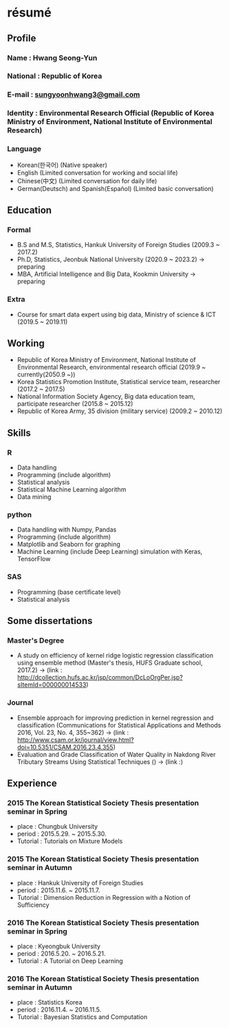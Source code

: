 # résumé    


## Profile  

### Name : Hwang Seong-Yun 
### National : Republic of Korea
### E-mail : sungyoonhwang3@gmail.com
### Identity : Environmental Research Official (Republic of Korea Ministry of Environment, National Institute of Environmental Research)
### Language 
- Korean(한국어) (Native speaker)
- English (Limited conversation for working and social life)
- Chinese(中文) (Limited conversation for daily life) 
- German(Deutsch) and Spanish(Español) (Limited basic conversation)


## Education 

### Formal
- B.S and M.S, Statistics, Hankuk University of Foreign Studies (2009.3 ~ 2017.2) 
- Ph.D, Statistics, Jeonbuk National University (2020.9 ~ 2023.2) -> preparing
- MBA, Artificial Intelligence and Big Data, Kookmin University -> preparing
### Extra
- Course for smart data expert using big data, Ministry of science & ICT (2019.5 ~ 2019.11) 


## Working

- Republic of Korea Ministry of Environment, National Institute of Environmental Research, environmental research official (2019.9 ~ currently(2050.9 ~))
- Korea Statistics Promotion Institute, Statistical service team, researcher (2017.2 ~ 2017.5) 
- National Information Society Agency, Big data education team, participate researcher (2015.8 ~ 2015.12)
- Republic of Korea Army, 35 division (military service) (2009.2 ~ 2010.12)


## Skills 

### R
- Data handling
- Programming (include algorithm)
- Statistical analysis
- Statistical Machine Learning algorithm
- Data mining
### python
- Data handling with Numpy, Pandas
- Programming (include algorithm) 
- Matplotlib and Seaborn for graphing
- Machine Learning (include Deep Learning) simulation with Keras, TensorFlow
### SAS
- Programming (base certificate level)
- Statistical analysis


## Some dissertations

### Master's Degree
- A study on efficiency of kernel ridge logistic regression classification using ensemble method (Master's thesis, HUFS Graduate school, 2017.2) -> (link : http://dcollection.hufs.ac.kr/jsp/common/DcLoOrgPer.jsp?sItemId=000000014533)
### Journal 
- Ensemble approach for improving prediction in kernel regression and classification (Communications for Statistical Applications and Methods 2016, Vol. 23, No. 4, 355~362) -> (link : http://www.csam.or.kr/journal/view.html?doi=10.5351/CSAM.2016.23.4.355)
- Evaluation and Grade Classification of Water Quality in Nakdong River Tributary Streams Using Statistical Techniques () -> (link :) 


## Experience

### 2015 The Korean Statistical Society Thesis presentation seminar in Spring
- place : Chungbuk University
- period : 2015.5.29. ~ 2015.5.30.
- Tutorial : Tutorials on Mixture Models
### 2015 The Korean Statistical Society Thesis presentation seminar in Autumn
- place : Hankuk University of Foreign Studies 
- period : 2015.11.6. ~ 2015.11.7.
- Tutorial : Dimension Reduction in Regression with a Notion of Sufficiency
### 2016 The Korean Statistical Society Thesis presentation seminar in Spring
- place : Kyeongbuk University
- period : 2016.5.20. ~ 2016.5.21.
- Tutorial : A Tutorial on Deep Learning
### 2016 The Korean Statistical Society Thesis presentation seminar in Autumn
- place : Statistics Korea
- period : 2016.11.4. ~ 2016.11.5.
- Tutorial : Bayesian Statistics and Computation
  

